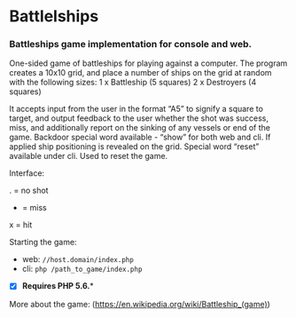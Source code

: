 Battlelships
============

### Battleships game implementation for console and web.

One-sided game of battleships for playing against a computer. The program creates a 10x10 grid, and place a number of ships on the grid at random with the following sizes: 1 x Battleship (5 squares) 2 x Destroyers (4 squares)

It accepts input from the user in the format “A5” to signify a square to target, and output feedback to the user whether the shot was success, miss, and additionally report on the sinking of any vessels or end of the game.
Backdoor special word available - “show” for both web and cli. If applied ship positioning is revealed on the grid.
Special word “reset” available under cli. Used to reset the game.

Interface:

. = no shot

- = miss

x = hit


Starting the game:
- web: `//host.domain/index.php`
- cli: `php /path_to_game/index.php`

- [x] **Requires PHP 5.6.***

More about the game: (https://en.wikipedia.org/wiki/Battleship_(game))